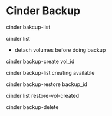 # Cinder Backup

cinder bakcup-list

cinder list

* detach volumes before doing backup

cinder backup-create vol_id

cinder backup-list
  creating
  available
  
cinder backup-restore backup_id

cinder list
  restore-vol-created
  
 cinder backup-delete
 
 
 
